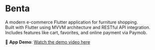 # Benta

A modern e-commerce Flutter application for furniture shopping.  
Built with Flutter using MVVM architecture and RESTful API integration.  
Includes features like cart, favorites, and online payment via Paymob.

🎥 **App Demo**: [Watch the demo video here](https://drive.google.com/file/d/1PNRxCYUnAVFC1YTOwVbI6L6f9i9L-VxW/view?usp=sharing)
